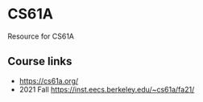 # CS61A
Resource for CS61A

## Course links
* https://cs61a.org/
* 2021 Fall https://inst.eecs.berkeley.edu/~cs61a/fa21/
